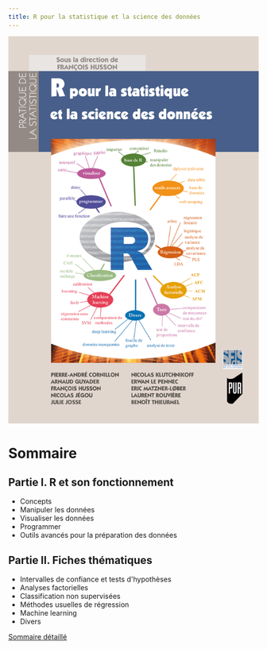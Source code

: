 ```yaml
---
title: R pour la statistique et la science des données 
---
```


![Couverture](/pdf/R_stat_sc_donnees.png)

# Sommaire

## Partie I. R et son fonctionnement

* Concepts 
* Manipuler les données
* Visualiser les données
* Programmer
* Outils avancés pour la préparation des données

## Partie II. Fiches thématiques

* Intervalles de confiance et tests d'hypothèses
* Analyses factorielles
* Classification non supervisées
* Méthodes usuelles de régression
* Machine learning
* Divers

[Sommaire détaillé](/pdf/TableDesMatieres.pdf)
